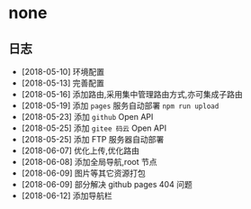 # none


## 日志
- [2018-05-10] 环境配置
- [2018-05-13] 完善配置
- [2018-05-16] 添加路由,采用集中管理路由方式,亦可集成子路由
- [2018-05-19] 添加 `pages` 服务自动部署 `npm run upload`
- [2018-05-23] 添加 `github` Open API
- [2018-05-25] 添加 `gitee 码云` Open API
- [2018-05-25] 添加  FTP 服务器自动部署
- [2018-06-07] 优化上传,优化路由
- [2018-06-08] 添加全局导航,root 节点
- [2018-06-09] 图片等其它资源打包
- [2018-06-09] 部分解决 github pages 404 问题
- [2018-06-12] 添加导航栏